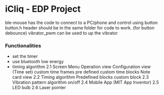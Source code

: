 # iCliq - EDP Project
ble-mouse has the code to connect to a PC/phone and control using button
button.h header should be in the same folder for code to work. (for button debounce)
vibrator_pwm can be used to up the vibrator

### Functionalities

- set the timer 
- use bluetooth low energy
- timing algorithm
2.1 Screen Menu
Operation view
Configuration view (Time set)
custom time frames
pre defined custom time blocks
Note card view
2.2 Timing algorithm
Predefined blocks 
custom block 
2.3 Vibration pattern algorithm
on/off 
2.4 Mobile App (MIT App Inventor)
2.5 LED bulb
2.6 Laser pointer

